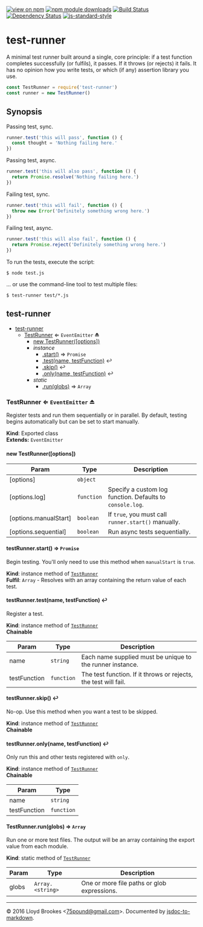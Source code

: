 [![view on npm](http://img.shields.io/npm/v/test-runner.svg)](https://www.npmjs.org/package/test-runner)
[![npm module downloads](http://img.shields.io/npm/dt/test-runner.svg)](https://www.npmjs.org/package/test-runner)
[![Build Status](https://travis-ci.org/75lb/test-runner.svg?branch=master)](https://travis-ci.org/75lb/test-runner)
[![Dependency Status](https://david-dm.org/75lb/test-runner.svg)](https://david-dm.org/75lb/test-runner)
[![js-standard-style](https://img.shields.io/badge/code%20style-standard-brightgreen.svg)](https://github.com/feross/standard)

# test-runner

A minimal test runner built around a single, core principle: if a test function completes successfully (or fulfils), it passes. If it throws (or rejects) it fails. It has no opinion how you write tests, or which (if any) assertion library you use.

```js
const TestRunner = require('test-runner')
const runner = new TestRunner()
```

## Synopsis

Passing test, sync.

```js
runner.test('this will pass', function () {
  const thought = 'Nothing failing here.'
})
```

Passing test, async.

```js
runner.test('this will also pass', function () {
  return Promise.resolve('Nothing failing here.')
})
```

Failing test, sync.

```js
runner.test('this will fail', function () {
  throw new Error('Definitely something wrong here.')
})
```

Failing test, async.

```js
runner.test('this will also fail', function () {
  return Promise.reject('Definitely something wrong here.')
})
```

To run the tests, execute the script:

```
$ node test.js
```

... or use the command-line tool to test multiple files:

```
$ test-runner test/*.js
```

<a name="module_test-runner"></a>

## test-runner

* [test-runner](#module_test-runner)
    * [TestRunner](#exp_module_test-runner--TestRunner) ⇐ <code>EventEmitter</code> ⏏
        * [new TestRunner([options])](#new_module_test-runner--TestRunner_new)
        * _instance_
            * [.start()](#module_test-runner--TestRunner+start) ⇒ <code>Promise</code>
            * [.test(name, testFunction)](#module_test-runner--TestRunner+test) ↩︎
            * [.skip()](#module_test-runner--TestRunner+skip) ↩︎
            * [.only(name, testFunction)](#module_test-runner--TestRunner+only) ↩︎
        * _static_
            * [.run(globs)](#module_test-runner--TestRunner.run) ⇒ <code>Array</code>

<a name="exp_module_test-runner--TestRunner"></a>

### TestRunner ⇐ <code>EventEmitter</code> ⏏
Register tests and run them sequentially or in parallel. By default, testing begins automatically but can be set to start manually.

**Kind**: Exported class  
**Extends:** <code>EventEmitter</code>  
<a name="new_module_test-runner--TestRunner_new"></a>

#### new TestRunner([options])

| Param | Type | Description |
| --- | --- | --- |
| [options] | <code>object</code> |  |
| [options.log] | <code>function</code> | Specify a custom log function. Defaults to `console.log`. |
| [options.manualStart] | <code>boolean</code> | If `true`, you must call `runner.start()` manually. |
| [options.sequential] | <code>boolean</code> | Run async tests sequentially. |

<a name="module_test-runner--TestRunner+start"></a>

#### testRunner.start() ⇒ <code>Promise</code>
Begin testing. You'll only need to use this method when `manualStart` is `true`.

**Kind**: instance method of <code>[TestRunner](#exp_module_test-runner--TestRunner)</code>  
**Fulfil**: <code>Array</code> - Resolves with an array containing the return value of each test.  
<a name="module_test-runner--TestRunner+test"></a>

#### testRunner.test(name, testFunction) ↩︎
Register a test.

**Kind**: instance method of <code>[TestRunner](#exp_module_test-runner--TestRunner)</code>  
**Chainable**  

| Param | Type | Description |
| --- | --- | --- |
| name | <code>string</code> | Each name supplied must be unique to the runner instance. |
| testFunction | <code>function</code> | The test function. If it throws or rejects, the test will fail. |

<a name="module_test-runner--TestRunner+skip"></a>

#### testRunner.skip() ↩︎
No-op. Use this method when you want a test to be skipped.

**Kind**: instance method of <code>[TestRunner](#exp_module_test-runner--TestRunner)</code>  
**Chainable**  
<a name="module_test-runner--TestRunner+only"></a>

#### testRunner.only(name, testFunction) ↩︎
Only run this and other tests registered with `only`.

**Kind**: instance method of <code>[TestRunner](#exp_module_test-runner--TestRunner)</code>  
**Chainable**  

| Param | Type |
| --- | --- |
| name | <code>string</code> | 
| testFunction | <code>function</code> | 

<a name="module_test-runner--TestRunner.run"></a>

#### TestRunner.run(globs) ⇒ <code>Array</code>
Run one or more test files. The output will be an array containing the export value from each module.

**Kind**: static method of <code>[TestRunner](#exp_module_test-runner--TestRunner)</code>  

| Param | Type | Description |
| --- | --- | --- |
| globs | <code>Array.&lt;string&gt;</code> | One or more file paths or glob expressions. |


* * *

&copy; 2016 Lloyd Brookes \<75pound@gmail.com\>. Documented by [jsdoc-to-markdown](https://github.com/jsdoc2md/jsdoc-to-markdown).
